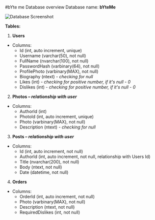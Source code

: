 #bYte me Database overview
Database name: **bYteMe**

![Database Screenshot](https://github.com/mdamyanova/SoftwareTechnologies-Teamwork-Project/blob/master/Project%20Description/pages-functionality/bYteMe-database-diagram.jpg)

**Tables:**

1. **Users**
 * Columns: 
    * Id (int, auto increment, unique)
    * Username (varchar(50), not null)
    * FullName (nvarchar(100), not null)
    * PasswordHash (varbinary(64), not null) 
    * ProfilePhoto (varbinary(MAX), not null) 
    * Biography (ntext) - _checking for null_
    * Likes (int) - _checking for positive number, if it's null - 0_
    * Dislikes (int) - _checking for positive number, if it's null - 0_
2. **Photos – _relationship with user_**
 * Columns: 
    * AuthorId (int) 
    * PhotoId (int, auto increment, unique)
    * Photo (varbinary(MAX), not null)
    * Description (ntext) - _checking for null_
3. **Posts – _relationship with user_**
 *	Columns: 
    * Id (int, auto increment, not null)
    * AuthorId (int, auto increment, not null, relationship with Users Id)
    * Title (nvarchar(200), not null)
    * Body (ntext, not null)
    * Date (datetime, not null)
4. **Orders**
 *	Columns: 
    *	OrderId (int, auto increment, not null) 
    *	Photo (varbinary(MAX), not null)
    *	Description (ntext, not null)
    *	RequiredDislikes (int, not null)
